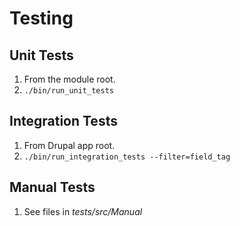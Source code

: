 <!--
id: testing
tags: ''
-->

# Testing

## Unit Tests

1. From the module root.
2. `./bin/run_unit_tests`

## Integration Tests

1. From Drupal app root.
2. `./bin/run_integration_tests --filter=field_tag`

## Manual Tests

1. See files in _tests/src/Manual_
